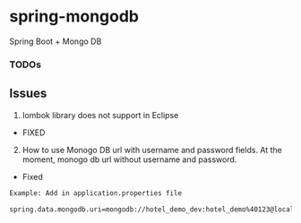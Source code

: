 # spring-mongodb
Spring Boot + Mongo DB


### TODOs


## Issues
1. lombok library does not support in Eclipse
- FIXED
2. How to use Monogo DB url with username and password fields. At the moment, monogo db url without username and password.
- Fixed

```sh
Example: Add in application.properties file

spring.data.mongodb.uri=mongodb://hotel_demo_dev:hotel_demo%40123@localhost:27017/hotel-demo-data
```



